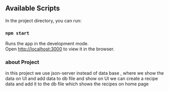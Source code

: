 

## Available Scripts

In the project directory, you can run:

### `npm start`

Runs the app in the development mode.\
Open [http://localhost:3000](http://localhost:3000) to view it in the browser.




### about Project 
in this project we use json-server instead of data base , where we show the data on UI and add data to db file and show on UI 
we can create a recipe data and add it to the db file which shows the recipes on home page 



